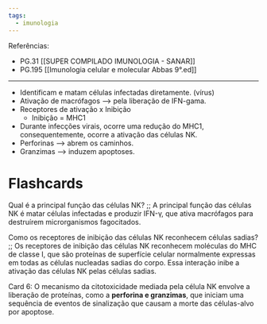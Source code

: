 ```yaml
---
tags:
  - imunologia
---
```

Referências: 
* PG.31 [[SUPER COMPILADO IMUNOLOGIA - SANAR]]
* PG.195 [[Imunologia celular e molecular Abbas 9°.ed]]

---
* Identificam e matam células infectadas diretamente. (vírus)
* Ativação de macrófagos --> pela liberação de IFN-gama. 
* Receptores de ativação x Inibição
	* Inibição = MHC1 
* Durante infecções virais, ocorre uma redução do MHC1, consequentemente, ocorre a ativação das células NK. 
* Perforinas --> abrem os caminhos. 
* Granzimas --> induzem apoptoses.

# Flashcards
Qual é a principal função das células NK? ;; A principal função das células NK é matar células infectadas e produzir IFN-γ, que ativa macrófagos para destruírem microrganismos fagocitados.
<!--SR:!2023-10-11,3,250-->

Como os receptores de inibição das células NK reconhecem células sadias? ;; Os receptores de inibição das células NK reconhecem moléculas do MHC de classe I, que são proteínas de superfície celular normalmente expressas em todas as células nucleadas sadias do corpo. Essa interação inibe a ativação das células NK pelas células sadias.
<!--SR:!2023-11-05,28,274-->

Card 6: O mecanismo da citotoxicidade mediada pela célula NK envolve a liberação de proteínas, como a **perforina e granzimas**, que iniciam uma sequência de eventos de sinalização que causam a morte das células-alvo por apoptose.
<!--SR:!2023-10-10,1,196-->


[^1]: 
[^2]: 
